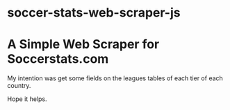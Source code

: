 # soccer-stats-web-scraper-js

# A Simple Web Scraper for Soccerstats.com

My intention was get some fields on the leagues tables of each tier of each country.

Hope it helps.
